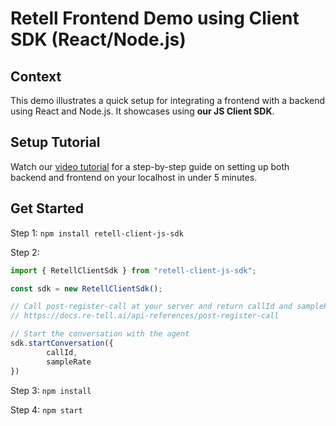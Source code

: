 # Retell Frontend Demo using Client SDK (React/Node.js)

## Context

This demo illustrates a quick setup for integrating a frontend with a backend using React and Node.js. It showcases using **our JS Client SDK**.


## Setup Tutorial

Watch our [video tutorial](https://docs.re-tell.ai/guide/quick-start-node) for a step-by-step guide on setting up both backend and frontend on your localhost in under 5 minutes.


## Get Started

Step 1:
`npm install retell-client-js-sdk`

Step 2:

```javascript
import { RetellClientSdk } from "retell-client-js-sdk";

const sdk = new RetellClientSdk();

// Call post-register-call at your server and return callId and sampleRate
// https://docs.re-tell.ai/api-references/post-register-call

// Start the conversation with the agent
sdk.startConversation({
        callId,
        sampleRate
})
```


Step 3:
`npm install`

Step 4:
`npm start`
